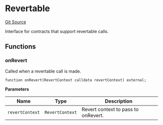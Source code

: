 # Revertable
[Git Source](https://github.com/zeta-chain/protocol-contracts/blob/3d536cb237e91172634240b520e138c216b41a29/contracts/Revert.sol)

Interface for contracts that support revertable calls.


## Functions
### onRevert

Called when a revertable call is made.


```solidity
function onRevert(RevertContext calldata revertContext) external;
```
**Parameters**

|Name|Type|Description|
|----|----|-----------|
|`revertContext`|`RevertContext`|Revert context to pass to onRevert.|


